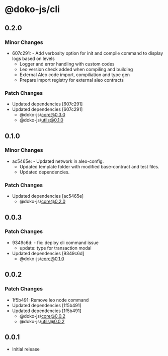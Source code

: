 # @doko-js/cli

## 0.2.0

### Minor Changes

- 607c291: - Add verbosity option for init and compile command to display logs based on levels
  - Logger and error handling with custom codes
  - Leo version check added when compiling and building
  - External Aleo code import, compiliation and type gen
  - Prepare import registry for external aleo contracts

### Patch Changes

- Updated dependencies [607c291]
- Updated dependencies [607c291]
  - @doko-js/core@0.3.0
  - @doko-js/utils@0.1.0

## 0.1.0

### Minor Changes

- ac5465e: - Updated network in aleo-config.
  - Updated template folder with modified base-contract and test files.
  - Updated dependencies.

### Patch Changes

- Updated dependencies [ac5465e]
  - @doko-js/core@0.2.0

## 0.0.3

### Patch Changes

- 9349c6d: - fix: deploy cli command issue
  - update: type for transaction modal
- Updated dependencies [9349c6d]
  - @doko-js/core@0.1.0

## 0.0.2

### Patch Changes

- 1f5b491: Remove leo node command
- Updated dependencies [1f5b491]
- Updated dependencies [1f5b491]
  - @doko-js/core@0.0.2
  - @doko-js/utils@0.0.2

## 0.0.1

- Initial release
